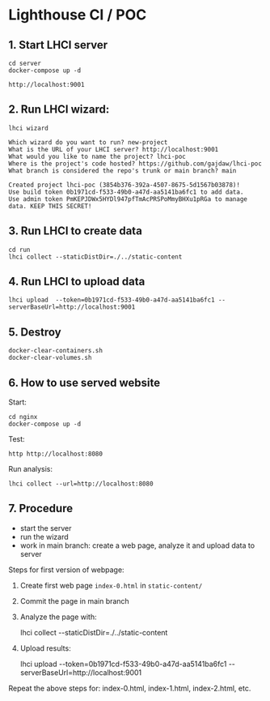# Lighthouse CI / POC

## 1. Start LHCI server

    cd server
    docker-compose up -d

    http://localhost:9001


## 2. Run LHCI wizard:

    lhci wizard

    Which wizard do you want to run? new-project
    What is the URL of your LHCI server? http://localhost:9001
    What would you like to name the project? lhci-poc
    Where is the project's code hosted? https://github.com/gajdaw/lhci-poc
    What branch is considered the repo's trunk or main branch? main

    Created project lhci-poc (3854b376-392a-4507-8675-5d1567b03878)!
    Use build token 0b1971cd-f533-49b0-a47d-aa5141ba6fc1 to add data.
    Use admin token PmKEPJDWx5HYDl947pfTmAcPRSPoMmyBHXu1pRGa to manage data. KEEP THIS SECRET!

## 3. Run LHCI to create data

    cd run
    lhci collect --staticDistDir=./../static-content

## 4. Run LHCI to upload data

    lhci upload  --token=0b1971cd-f533-49b0-a47d-aa5141ba6fc1 --serverBaseUrl=http://localhost:9001

## 5. Destroy

    docker-clear-containers.sh
    docker-clear-volumes.sh

## 6. How to use served website

Start:

    cd nginx
    docker-compose up -d

Test:

    http http://localhost:8080


Run analysis:

    lhci collect --url=http://localhost:8080

## 7. Procedure

- start the server
- run the wizard
- work in main branch: create a web page, analyze it and upload data to server

Steps for first version of webpage:

1. Create first web page `index-0.html` in `static-content/`
2. Commit the page in main branch
3. Analyze the page with:

    lhci collect --staticDistDir=./../static-content

4. Upload results:

   lhci upload  --token=0b1971cd-f533-49b0-a47d-aa5141ba6fc1 --serverBaseUrl=http://localhost:9001

Repeat the above steps for: index-0.html, index-1.html, index-2.html, etc.
